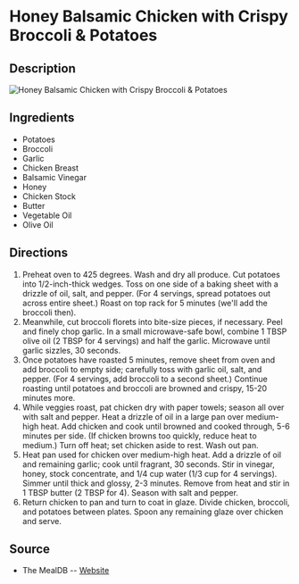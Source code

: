 # Honey Balsamic Chicken with Crispy Broccoli & Potatoes

## Description
![Honey Balsamic Chicken with Crispy Broccoli & Potatoes](https://www.themealdb.com/images/media/meals/kvbotn1581012881.jpg "Honey Balsamic Chicken with Crispy Broccoli & Potatoes")

## Ingredients
- Potatoes
- Broccoli
- Garlic
- Chicken Breast
- Balsamic Vinegar
- Honey
- Chicken Stock
- Butter
- Vegetable Oil
- Olive Oil

## Directions
1. Preheat oven to 425 degrees. Wash and dry all produce. Cut potatoes into 1/2-inch-thick wedges. Toss on one side of a baking sheet with a drizzle of oil, salt, and pepper. (For 4 servings, spread potatoes out across entire sheet.) Roast on top rack for 5 minutes (we'll add the broccoli then). 
2. Meanwhile, cut broccoli florets into bite-size pieces, if necessary. Peel and finely chop garlic. In a small microwave-safe bowl, combine 1 TBSP olive oil (2 TBSP for 4 servings) and half the garlic. Microwave until garlic sizzles, 30 seconds. 
3. Once potatoes have roasted 5 minutes, remove sheet from oven and add broccoli to empty side; carefully toss with garlic oil, salt, and pepper. (For 4 servings, add broccoli to a second sheet.) Continue roasting until potatoes and broccoli are browned and crispy, 15-20 minutes more. 
4. While veggies roast, pat chicken dry with paper towels; season all over with salt and pepper. Heat a drizzle of oil in a large pan over medium-high heat. Add chicken and cook until browned and cooked through, 5-6 minutes per side. (If chicken browns too quickly, reduce heat to medium.) Turn off heat; set chicken aside to rest. Wash out pan. 
5. Heat pan used for chicken over medium-high heat. Add a drizzle of oil and remaining garlic; cook until fragrant, 30 seconds. Stir in vinegar, honey, stock concentrate, and 1/4 cup water (1/3 cup for 4 servings). Simmer until thick and glossy, 2-3 minutes. Remove from heat and stir in 1 TBSP butter (2 TBSP for 4). Season with salt and pepper. 
6. Return chicken to pan and turn to coat in glaze. Divide chicken, broccoli, and potatoes between plates. Spoon any remaining glaze over chicken and serve. 

## Source

- The MealDB -- [Website](https://themealdb.com)
